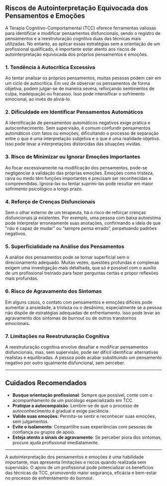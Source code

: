 
## Riscos de Autointerpretação Equivocada dos Pensamentos e Emoções

A Terapia Cognitivo-Comportamental (TCC) oferece ferramentas valiosas para identificar e modificar pensamentos disfuncionais, sendo o registro de pensamentos e a reestruturação cognitiva duas das técnicas mais utilizadas. No entanto, ao aplicar essas estratégias sem a orientação de um profissional qualificado, é importante estar atento aos riscos de autointerpretação equivocada dos próprios pensamentos e emoções.

### 1. **Tendência à Autocrítica Excessiva**

Ao tentar analisar os próprios pensamentos, muitas pessoas podem cair em um ciclo de autocrítica. Em vez de observar os pensamentos de forma objetiva, podem julgar-se de maneira severa, reforçando sentimentos de culpa, inadequação ou fracasso. Isso pode intensificar o sofrimento emocional, ao invés de aliviá-lo.

### 2. **Dificuldade em Identificar Pensamentos Automáticos**

A identificação de pensamentos automáticos negativos exige prática e autoconhecimento. Sem supervisão, é comum confundir pensamentos automáticos com fatos ou emoções, dificultando o processo de separação entre o que é uma interpretação subjetiva e o que é uma realidade objetiva. Isso pode levar a interpretações distorcidas das situações vividas.

### 3. **Risco de Minimizar ou Ignorar Emoções Importantes**

Ao focar excessivamente na modificação dos pensamentos, pode-se negligenciar a validação das próprias emoções. Emoções como tristeza, raiva ou medo têm funções importantes e precisam ser reconhecidas e compreendidas. Ignorá-las ou tentar suprimi-las pode resultar em maior sofrimento psicológico a longo prazo.

### 4. **Reforço de Crenças Disfuncionais**

Sem o olhar externo de um terapeuta, há o risco de reforçar crenças disfuncionais já existentes. Por exemplo, uma pessoa com baixa autoestima pode interpretar erroneamente suas anotações, confirmando a ideia de que “não é capaz de mudar” ou “sempre pensa errado”, perpetuando padrões negativos.

### 5. **Superficialidade na Análise dos Pensamentos**

A análise dos pensamentos pode se tornar superficial sem o direcionamento adequado. Muitas vezes, questões profundas e complexas exigem uma investigação mais detalhada, que só é possível com o auxílio de um profissional treinado para fazer perguntas certas e propor reflexões mais profundas.

### 6. **Risco de Agravamento dos Sintomas**

Em alguns casos, o contato com pensamentos e emoções difíceis pode aumentar a ansiedade, a tristeza ou o desânimo, especialmente se a pessoa não dispõe de estratégias adequadas de enfrentamento. Isso pode levar ao agravamento dos sintomas de burnout ou de outros transtornos emocionais.

### 7. **Limitações na Reestruturação Cognitiva**

A reestruturação cognitiva envolve desafiar e modificar pensamentos disfuncionais, mas, sem supervisão, pode ser difícil identificar alternativas realistas e equilibradas. A pessoa pode acabar substituindo um pensamento negativo por outro igualmente disfuncional, sem perceber.

---

## **Cuidados Recomendados**

- **Busque orientação profissional**: Sempre que possível, conte com o acompanhamento de um psicólogo especializado em TCC.
- **Pratique a autocompaixão**: Lembre-se de que o processo de autoconhecimento é gradual e exige paciência.
- **Valide suas emoções**: Permita-se sentir e reconhecer suas emoções, sem julgamentos.
- **Evite o isolamento**: Compartilhe suas experiências com pessoas de confiança ou grupos de apoio.
- **Esteja atento a sinais de agravamento**: Se perceber piora dos sintomas, procure ajuda profissional imediatamente.

---

A autointerpretação dos pensamentos e emoções é uma habilidade importante, mas apresenta limitações e riscos quando realizada sem supervisão. O apoio de um profissional pode potencializar os benefícios das técnicas da TCC, promovendo maior segurança, eficácia e bem-estar no processo de enfrentamento do burnout.
```
